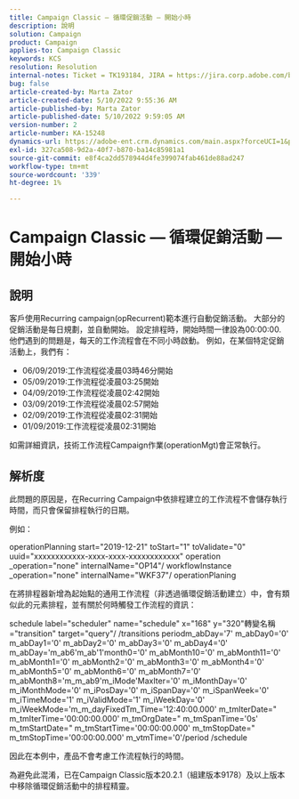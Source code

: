 ```yaml
---
title: Campaign Classic — 循環促銷活動 — 開始小時
description: 說明
solution: Campaign
product: Campaign
applies-to: Campaign Classic
keywords: KCS
resolution: Resolution
internal-notes: Ticket = TK193184, JIRA = https://jira.corp.adobe.com/browse/NEO-18567
bug: false
article-created-by: Marta Zator
article-created-date: 5/10/2022 9:55:36 AM
article-published-by: Marta Zator
article-published-date: 5/10/2022 9:59:05 AM
version-number: 2
article-number: KA-15248
dynamics-url: https://adobe-ent.crm.dynamics.com/main.aspx?forceUCI=1&pagetype=entityrecord&etn=knowledgearticle&id=c8207854-47d0-ec11-a7b5-00224809c101
exl-id: 327ca508-9d2a-40f7-b870-ba14c85981a1
source-git-commit: e8f4ca2dd578944d4fe399074fab461de88ad247
workflow-type: tm+mt
source-wordcount: '339'
ht-degree: 1%

---
```


# Campaign Classic — 循環促銷活動 — 開始小時

## 說明


客戶使用Recurring campaign(opRecurrent)範本進行自動促銷活動。 大部分的促銷活動是每日規劃，並自動開始。 設定排程時，開始時間一律設為00:00:00. 他們遇到的問題是，每天的工作流程會在不同小時啟動。
例如，在某個特定促銷活動上，我們有：

- 06/09/2019:工作流程從凌晨03時46分開始
- 05/09/2019:工作流程從凌晨03:25開始
- 04/09/2019:工作流程從凌晨02:42開始
- 03/09/2019:工作流程從凌晨02:57開始
- 02/09/2019:工作流程從凌晨02:31開始
- 01/09/2019:工作流程從凌晨02:31開始


如需詳細資訊，技術工作流程Campaign作業(operationMgt)會正常執行。


## 解析度


此問題的原因是，在Recurring Campaign中依排程建立的工作流程不會儲存執行時間，而只會保留排程執行的日期。

例如：

operationPlanning start=&quot;2019-12-21&quot; toStart=&quot;1&quot; toValidate=&quot;0&quot; uuid=&quot;xxxxxxxxxxxx-xxxx-xxxx-xxxxxxxxxxxx&quot; operation _operation=&quot;none&quot; internalName=&quot;OP14&quot;/ workflowInstance _operation=&quot;none&quot; internalName=&quot;WKF37&quot;/ operationPlaning

在將排程器新增為起始點的通用工作流程（非透過循環促銷活動建立）中，會有類似此的元素排程，並有關於何時觸發工作流程的資訊：

schedule label=&quot;scheduler&quot; name=&quot;schedule&quot; x=&quot;168&quot; y=&quot;320&quot;轉變名稱=&quot;transition&quot; target=&quot;query&quot;/ /transitions periodm_abDay=&#39;7&#39; m_abDay0=&#39;0&#39; m_abDay1=&#39;0&#39; m_abDay2=&#39;0&#39; m_abDay3=&#39;0&#39; m_abDay4=&#39;0&#39; m_abDay=&#39;m_ab6&#39;m_ab&#39;1&#39;month0=&#39;0&#39; m_abMonth10=&#39;0&#39; m_abMonth11=&#39;0&#39; m_abMonth1=&#39;0&#39; m_abMonth2=&#39;0&#39; m_abMonth3=&#39;0&#39; m_abMonth4=&#39;0&#39; m_abMonth5=&#39;0&#39; m_abMonth6=&#39;0&#39; m_abMonth7=&#39;0&#39; m_abMonth8=&#39;m_m_ab9&#39;m_iMode&#39;MaxIter=&#39;0&#39; m_iMonthDay=&#39;0&#39; m_iMonthMode=&#39;0&#39; m_iPosDay=&#39;0&#39; m_iSpanDay=&#39;0&#39; m_iSpanWeek=&#39;0&#39; m_iTimeMode=&#39;1&#39; m_iValidMode=&#39;1&#39; m_iWeekDay=&#39;0&#39; m_iWeekMode=&#39;m_m_dayFixedTm_Time=&#39;12:40:00.000&#39; m_tmIterDate=&quot; m_tmIterTime=&#39;00:00:00.000&#39; m_tmOrgDate=&quot; m_tmSpanTime=&#39;0s&#39; m_tmStartDate=&quot; m_tmStartTime=&#39;00:00:00.000&#39; m_tmStopDate=&quot; m_tmStopTime=&#39;00:00:00.000&#39; m_vtmTime=&#39;0&#39;/period /schedule

因此在本例中，產品不會考慮工作流程執行的時間。

為避免此混淆，已在Campaign Classic版本20.2.1（組建版本9178）及以上版本中移除循環促銷活動中的排程精靈。
